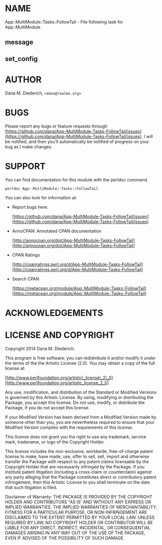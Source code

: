 # NAME

App::MultiModule::Tasks::FollowTail - File following task for App::MultiModule

## message

## set\_config

# AUTHOR

Dana M. Diederich, `<dana@realms.org>`

# BUGS

Please report any bugs or feature requests through [https://github.com/dana/App-MultiModule-Tasks-FollowTail/issues](https://github.com/dana/App-MultiModule-Tasks-FollowTail/issues).  I will be notified, and then you'll
automatically be notified of progress on your bug as I make changes.

# SUPPORT

You can find documentation for this module with the perldoc command.

    perldoc App::MultiModule::Tasks::FollowTail

You can also look for information at:

- Report bugs here:

    [https://github.com/dana/App-MultiModule-Tasks-FollowTail/issues](https://github.com/dana/App-MultiModule-Tasks-FollowTail/issues)

- AnnoCPAN: Annotated CPAN documentation

    [http://annocpan.org/dist/App-MultiModule-Tasks-FollowTail](http://annocpan.org/dist/App-MultiModule-Tasks-FollowTail)

- CPAN Ratings

    [http://cpanratings.perl.org/d/App-MultiModule-Tasks-FollowTail](http://cpanratings.perl.org/d/App-MultiModule-Tasks-FollowTail)

- Search CPAN

    [https://metacpan.org/module/App::MultiModule::Tasks::FollowTail](https://metacpan.org/module/App::MultiModule::Tasks::FollowTail)

# ACKNOWLEDGEMENTS

# LICENSE AND COPYRIGHT

Copyright 2014 Dana M. Diederich.

This program is free software; you can redistribute it and/or modify it
under the terms of the the Artistic License (2.0). You may obtain a
copy of the full license at:

[http://www.perlfoundation.org/artistic\_license\_2\_0](http://www.perlfoundation.org/artistic_license_2_0)

Any use, modification, and distribution of the Standard or Modified
Versions is governed by this Artistic License. By using, modifying or
distributing the Package, you accept this license. Do not use, modify,
or distribute the Package, if you do not accept this license.

If your Modified Version has been derived from a Modified Version made
by someone other than you, you are nevertheless required to ensure that
your Modified Version complies with the requirements of this license.

This license does not grant you the right to use any trademark, service
mark, tradename, or logo of the Copyright Holder.

This license includes the non-exclusive, worldwide, free-of-charge
patent license to make, have made, use, offer to sell, sell, import and
otherwise transfer the Package with respect to any patent claims
licensable by the Copyright Holder that are necessarily infringed by the
Package. If you institute patent litigation (including a cross-claim or
counterclaim) against any party alleging that the Package constitutes
direct or contributory patent infringement, then this Artistic License
to you shall terminate on the date that such litigation is filed.

Disclaimer of Warranty: THE PACKAGE IS PROVIDED BY THE COPYRIGHT HOLDER
AND CONTRIBUTORS "AS IS' AND WITHOUT ANY EXPRESS OR IMPLIED WARRANTIES.
THE IMPLIED WARRANTIES OF MERCHANTABILITY, FITNESS FOR A PARTICULAR
PURPOSE, OR NON-INFRINGEMENT ARE DISCLAIMED TO THE EXTENT PERMITTED BY
YOUR LOCAL LAW. UNLESS REQUIRED BY LAW, NO COPYRIGHT HOLDER OR
CONTRIBUTOR WILL BE LIABLE FOR ANY DIRECT, INDIRECT, INCIDENTAL, OR
CONSEQUENTIAL DAMAGES ARISING IN ANY WAY OUT OF THE USE OF THE PACKAGE,
EVEN IF ADVISED OF THE POSSIBILITY OF SUCH DAMAGE.
